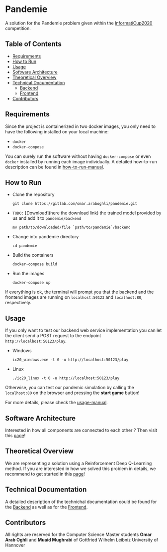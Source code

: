 # Pandemie

A solution for the Pandemie problem given within the [InformatiCup2020](https://github.com/informatiCup/informatiCup2020)
competition.


## Table of Contents
* [Requirements](#requirements)
* [How to Run](#how-to-run)
* [Usage](#usage)
* [Software Architecture](#software-architecture)
* [Theoretical Overview](#theoretical-overview)
* [Technical Documentation](#technical-documentation)
    * [Backend](https://gitlab.com/omar.araboghli/pandemie/-/wikis/Technical-Documentation/Backend)
    * [Frontend](https://gitlab.com/omar.araboghli/pandemie/-/wikis/Technical-Documentation/Frontend)
* [Contributors](#contributors)

## Requirements
Since the project is containerized in two docker images, you only need to have the following installed on your local machine:

* `docker`
* `docker-compose`

You can surely run the software without having `docker-compose` or even `docker` installed by running each image individually.
A detailed how-to-run description can be found in [how-to-run-manual](https://gitlab.com/omar.araboghli/pandemie/-/wikis/Usage/00.-How-to-Run). 

## How to Run
* Clone the repository 
    
    ``` 
    git clone https://gitlab.com/omar.araboghli/pandemie.git
    ```
* `TODO:` [Download](here the download link) the trained model provided by us and add it to `pandemie/backend`

     ```
     mv path/to/downloaded/file `path/to/pandemie`/backend
     ```
* Change into pandemie directory
    
     ```
    cd pandemie
    ```
* Build the containers
    
    ```
    docker-compose build
    ```
* Run the images

    ```
    docker-compose up
    ```
    
If everything is ok, the terminal will prompt you that the backend and the frontend images are running on
`localhost:50123` and `localhost:80`, respectively.

## Usage
If you only want to test our backend web service implementation you can 
let the client send a POST request to the endpoint `http://localhost:50123/play`.
* Windows 
    ```
    ic20_windows.exe -t 0 -u http://localhost:50123/play
    ```
* Linux 
    ```
    ./ic20_linux -t 0 -u http://localhost:50123/play
    ```

Otherwise, you can test our pandemic simulation by calling the `localhost:80` on the browser and pressing the **start game** button!

For more details, please check the [usage-manual](https://gitlab.com/omar.araboghli/pandemie/-/wikis/Usage).

## Software Architecture
Interested in how all components are connected to each other ? Then visit this [page](https://gitlab.com/omar.araboghli/pandemie/-/wikis/Software-Architecture)!

## Theoretical Overview
We are representing a solution using a Reinforcement Deep Q-Learning method.
If you are interested in how we solved this problem in details, we recommend to get started
in this [page](https://gitlab.com/omar.araboghli/pandemie/-/wikis/Theoretical-Overview/Introdcution)!

## Technical Documentation
A detailed description of the technichal documentation could be found
for the [Backend](https://gitlab.com/omar.araboghli/pandemie/-/wikis/Technical-Documentation/Backend)
as well as for the [Frontend](https://gitlab.com/omar.araboghli/pandemie/-/wikis/Technical-Documentation/Frontend).

## Contributors
All rights are reserved for the Computer Science Master students **Omar Arab Oghli** and **Muaid Mughrabi**
of Gottfried Wilhelm Leibniz University of Hannover
